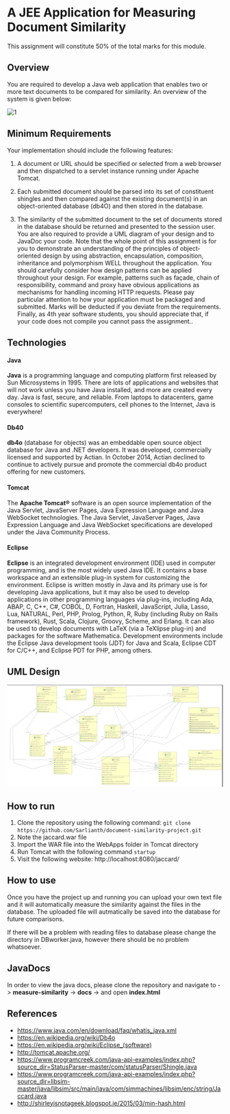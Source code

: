 # A JEE Application for Measuring Document Similarity

This assignment will constitute 50% of the total marks for this module.

## Overview
You are required to develop a Java web application that enables two or more text documents to
be compared for similarity. An overview of the system is given below:

![1](https://user-images.githubusercontent.com/10263556/34650667-c82ce04a-f3bc-11e7-91d7-1e0b969c3d9e.jpg)

## Minimum Requirements
Your implementation should include the following features:

1. A document or URL should be specified or selected from a web browser and then dispatched to a servlet instance running under Apache Tomcat.

2. Each submitted document should be parsed into its set of constituent shingles and then compared against the existing document(s) in an object-oriented database (db4O) and then stored in the database.

3. The similarity of the submitted document to the set of documents stored in the database should be returned and presented to the session user. You are also required to provide a UML diagram of your design and to JavaDoc your code. Note that the whole point of this assignment is for you to demonstrate an understanding of the principles of object-oriented design by using abstraction, encapsulation, composition, inheritance and polymorphism WELL throughout the application. You should carefully consider how design patterns can be applied throughout your design. For example, patterns such as façade, chain of responsibility, command and proxy have obvious applications as mechanisms for handling incoming HTTP requests. Please pay particular attention to how your application must be packaged and submitted. Marks will be deducted if you deviate from the requirements. Finally, as 4th year software students, you should appreciate that, if your code does not compile you cannot pass the assignment..

## Technologies
#### Java
**Java** is a programming language and computing platform first released by Sun Microsystems in 1995. There are lots of applications and websites that will not work unless you have Java installed, and more are created every day. Java is fast, secure, and reliable. From laptops to datacenters, game consoles to scientific supercomputers, cell phones to the Internet, Java is everywhere!

#### Db40
**db4o** (database for objects) was an embeddable open source object database for Java and .NET developers. It was developed, commercially licensed and supported by Actian. In October 2014, Actian declined to continue to actively pursue and promote the commercial db4o product offering for new customers.

#### Tomcat
The **Apache Tomcat®** software is an open source implementation of the Java Servlet, JavaServer Pages, Java Expression Language and Java WebSocket technologies. The Java Servlet, JavaServer Pages, Java Expression Language and Java WebSocket specifications are developed under the Java Community Process.

#### Eclipse
**Eclipse** is an integrated development environment (IDE) used in computer programming, and is the most widely used Java IDE. It contains a base workspace and an extensible plug-in system for customizing the environment. Eclipse is written mostly in Java and its primary use is for developing Java applications, but it may also be used to develop applications in other programming languages via plug-ins, including Ada, ABAP, C, C++, C#, COBOL, D, Fortran, Haskell, JavaScript, Julia, Lasso, Lua, NATURAL, Perl, PHP, Prolog, Python, R, Ruby (including Ruby on Rails framework), Rust, Scala, Clojure, Groovy, Scheme, and Erlang. It can also be used to develop documents with LaTeX (via a TeXlipse plug-in) and packages for the software Mathematica. Development environments include the Eclipse Java development tools (JDT) for Java and Scala, Eclipse CDT for C/C++, and Eclipse PDT for PHP, among others.

## UML Design
![UML](https://github.com/Sarlianth/document-similarity-project/blob/master/UML.jpg)

## How to run
1. Clone the repository using the following command: `git clone https://github.com/Sarlianth/document-similarity-project.git`
2. Note the jaccard.war file
3. Import the WAR file into the WebApps folder in Tomcat directory
4. Run Tomcat with the following command `startup`
5. Visit the following website: http://localhost:8080/jaccard/

## How to use
Once you have the project up and running you can upload your own text file and it will automatically measure the similarity against the files in the database. The uploaded file will autmatically be saved into the database for future comparisons.

If there will be a problem with reading files to database please change the directory in DBworker.java, however there should be no problem whatsoever.

## JavaDocs
In order to view the java docs, please clone the repository and navigate to -> **measure-similarity** -> **docs** -> and open **index.html**

## References
* https://www.java.com/en/download/faq/whatis_java.xml
* https://en.wikipedia.org/wiki/Db4o
* https://en.wikipedia.org/wiki/Eclipse_(software)
* http://tomcat.apache.org/
* https://www.programcreek.com/java-api-examples/index.php?source_dir=StatusParser-master/com/statusParser/Shingle.java
* https://www.programcreek.com/java-api-examples/index.php?source_dir=libsim-master/java/libsim/src/main/java/com/simmachines/libsim/enc/string/Jaccard.java
* http://shirleyisnotageek.blogspot.ie/2015/03/min-hash.html
